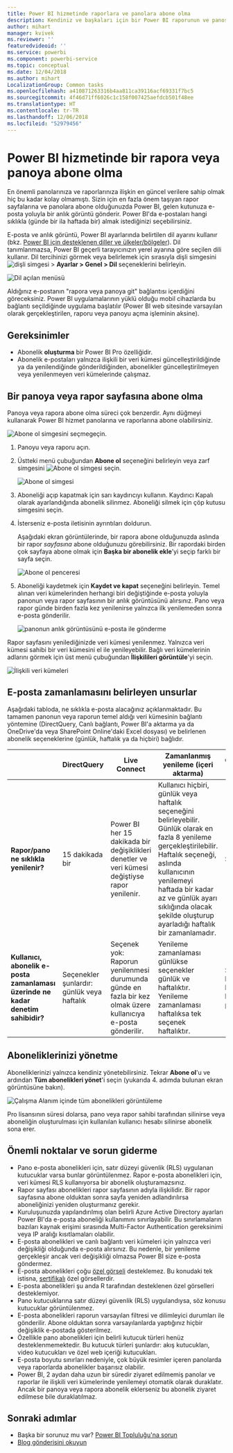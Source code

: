 ```yaml
---
title: Power BI hizmetinde raporlara ve panolara abone olma
description: Kendiniz ve başkaları için bir Power BI raporunun ve panosunun anlık görüntüsüne abone olmayı öğrenin.
author: mihart
manager: kvivek
ms.reviewer: ''
featuredvideoid: ''
ms.service: powerbi
ms.component: powerbi-service
ms.topic: conceptual
ms.date: 12/04/2018
ms.author: mihart
LocalizationGroup: Common tasks
ms.openlocfilehash: a410871263316b4aa811ca39116acf69331f7bc5
ms.sourcegitcommit: 4f46d71ff6026c1c158f007425aefdcb501f48ee
ms.translationtype: HT
ms.contentlocale: tr-TR
ms.lasthandoff: 12/06/2018
ms.locfileid: "52979456"
---
```

# <a name="subscribe-to-a-report-or-dashboard-in-power-bi-service"></a>Power BI hizmetinde bir rapora veya panoya abone olma 
En önemli panolarınıza ve raporlarınıza ilişkin en güncel verilere sahip olmak hiç bu kadar kolay olmamıştı. Sizin için en fazla önem taşıyan rapor sayfalarına ve panolara abone olduğunuzda Power BI, gelen kutunuza e-posta yoluyla bir anlık görüntü gönderir. Power BI'da e-postaları hangi sıklıkla (günde bir ila haftada bir) almak istediğinizi seçebilirsiniz. 

E-posta ve anlık görüntü, Power BI ayarlarında belirtilen dil ayarını kullanır (bkz. [Power BI için desteklenen diller ve ülkeler/bölgeler](../supported-languages-countries-regions.md)). Dil tanımlanmazsa, Power BI geçerli tarayıcınızın yerel ayarına göre seçilen dili kullanır. Dil tercihinizi görmek veya belirlemek için sırasıyla dişli simgesini ![dişli simgesi](./media/end-user-subscribe/power-bi-settings-icon.png) > **Ayarlar > Genel > Dil** seçeneklerini belirleyin. 

![Dil açılan menüsü](./media/end-user-subscribe/power-bi-language.png)

Aldığınız e-postanın "rapora veya panoya git" bağlantısı içerdiğini göreceksiniz. Power BI uygulamalarının yüklü olduğu mobil cihazlarda bu bağlantı seçildiğinde uygulama başlatılır (Power BI web sitesinde varsayılan olarak gerçekleştirilen, raporu veya panoyu açma işleminin aksine).


## <a name="requirements"></a>Gereksinimler
- Abonelik **oluşturma** bir Power BI Pro özelliğidir. 
- Abonelik e-postaları yalnızca ilişkili bir veri kümesi güncelleştirildiğinde ya da yenilendiğinde gönderildiğinden, abonelikler güncelleştirilmeyen veya yenilenmeyen veri kümelerinde çalışmaz.

## <a name="subscribe-to-a-dashboard-or-a-report-page"></a>Bir panoya veya rapor sayfasına abone olma
Panoya veya rapora abone olma süreci çok benzerdir. Aynı düğmeyi kullanarak Power BI hizmet panolarına ve raporlarına abone olabilirsiniz.
 
![Abone ol simgesini seçme](./media/end-user-subscribe/power-bi-subscribe-orientation.png)geçin.

1. Panoyu veya raporu açın.
2. Üstteki menü çubuğundan **Abone ol** seçeneğini belirleyin veya zarf simgesini ![Abone ol simgesi](./media/end-user-subscribe/power-bi-icon-envelope.png) seçin.
   
   ![Abone ol simgesi](./media/end-user-subscribe/power-bi-subscribe-icon.png)

3. Aboneliği açıp kapatmak için sarı kaydırıcıyı kullanın.  Kaydırıcı Kapalı olarak ayarlandığında abonelik silinmez. Aboneliği silmek için çöp kutusu simgesini seçin.

4. İsterseniz e-posta iletisinin ayrıntıları doldurun. 

    Aşağıdaki ekran görüntülerinde, bir rapora abone olduğunuzda aslında bir rapor *sayfasına* abone olduğunuzu görebilirsiniz.  Bir rapordaki birden çok sayfaya abone olmak için **Başka bir abonelik ekle**’yi seçip farklı bir sayfa seçin. 
      
   ![Abone ol penceresi](./media/end-user-subscribe/power-bi-emails.png)

5. Aboneliği kaydetmek için **Kaydet ve kapat** seçeneğini belirleyin. Temel alınan veri kümelerinden herhangi biri değiştiğinde e-posta yoluyla panonun veya rapor sayfasının bir anlık görüntüsünü alırsınız. Pano veya rapor günde birden fazla kez yenilenirse yalnızca ilk yenilemeden sonra e-posta gönderilir.  
   
   ![panonun anlık görüntüsünü e-posta ile gönderme](./media/end-user-subscribe/power-bi-dashboard-email-new.jpg)
   
Rapor sayfasını yenilediğinizde veri kümesi yenilenmez. Yalnızca veri kümesi sahibi bir veri kümesini el ile yenileyebilir. Bağlı veri kümelerinin adlarını görmek için üst menü çubuğundan **İlişkilileri görüntüle**'yi seçin.
   
![İlişkili veri kümeleri](./media/end-user-subscribe/power-bi-view-related-screen.png)

## <a name="how-the-email-schedule-is-determined"></a>E-posta zamanlamasını belirleyen unsurlar
Aşağıdaki tabloda, ne sıklıkla e-posta alacağınız açıklanmaktadır. Bu tamamen panonun veya raporun temel aldığı veri kümesinin bağlantı yöntemine (DirectQuery, Canlı bağlantı, Power BI'a aktarma ya da OneDrive'da veya SharePoint Online'daki Excel dosyası) ve belirlenen abonelik seçeneklerine (günlük, haftalık ya da hiçbiri) bağlıdır.

|  | **DirectQuery** | **Live Connect** | **Zamanlanmış yenileme (içeri aktarma)** | **OneDrive'daki/SharePoint Online'daki Excel dosyası** |
| --- | --- | --- | --- | --- |
| **Rapor/pano ne sıklıkla yenilenir?** |15 dakikada bir |Power BI her 15 dakikada bir değişiklikleri denetler ve veri kümesi değiştiyse rapor yenilenir. |Kullanıcı hiçbiri, günlük veya haftalık seçeneğini belirleyebilir. Günlük olarak en fazla 8 yenileme gerçekleştirilebilir. Haftalık seçeneği, aslında kullanıcının yenilemeyi haftada bir kadar az ve günlük ayarı sıklığında olacak şekilde oluşturup ayarladığı haftalık bir zamanlamadır. |Saatte bir |
| **Kullanıcı, abonelik e-posta zamanlaması üzerinde ne kadar denetim sahibidir?** |Seçenekler şunlardır: günlük veya haftalık |Seçenek yok: Raporun yenilenmesi durumunda günde en fazla bir kez olmak üzere kullanıcıya e-posta gönderilir. |Yenileme zamanlaması günlükse seçenekler günlük ve haftalıktır.  Yenileme zamanlaması haftalıksa tek seçenek haftalıktır. |Seçenek yok: Veri kümesi her güncelleştirildiğinde kullanıcıya günde en fazla bir kez olmak üzere e-posta gönderilir. |

## <a name="manage-your-subscriptions"></a>Aboneliklerinizi yönetme
Aboneliklerinizi yalnızca kendiniz yönetebilirsiniz. Tekrar **Abone ol**'u ve ardından **Tüm abonelikleri yönet**'i seçin (yukarıda 4. adımda bulunan ekran görüntüsüne bakın). 

![Çalışma Alanım içinde tüm abonelikleri görüntüleme](./media/end-user-subscribe/power-bi-subscriptions.png)

Pro lisansının süresi dolarsa, pano veya rapor sahibi tarafından silinirse veya aboneliğin oluşturulması için kullanılan kullanıcı hesabı silinirse abonelik sona erer.

## <a name="considerations-and-troubleshooting"></a>Önemli noktalar ve sorun giderme
* Pano e-posta abonelikleri için, satır düzeyi güvenlik (RLS) uygulanan kutucuklar varsa bunlar görüntülenmez.  Rapor e-posta abonelikleri için, veri kümesi RLS kullanıyorsa bir abonelik oluşturamazsınız.
* Rapor sayfası abonelikleri rapor sayfasının adıyla ilişkilidir. Bir rapor sayfasına abone olduktan sonra sayfa yeniden adlandırılırsa aboneliğinizi yeniden oluşturmanız gerekir.
* Kuruluşunuzda yapılandırılmış olan belirli Azure Active Directory ayarları Power BI'da e-posta aboneliği kullanımını sınırlayabilir.  Bu sınırlamaların bazıları kaynak erişimi sırasında Multi-Factor Authentication gereksinimi veya IP aralığı kısıtlamaları olabilir.
* E-posta abonelikleri ve canlı bağlantı veri kümeleri için yalnızca veri değişikliği olduğunda e-posta alırsınız. Bu nedenle, bir yenileme gerçekleşir ancak veri değişikliği olmazsa Power BI size e-posta göndermez.
* E-posta abonelikleri çoğu [özel görseli](../power-bi-custom-visuals.md) desteklemez.  Bu konudaki tek istisna, [sertifikalı](../power-bi-custom-visuals-certified.md) özel görsellerdir.  
* E-posta abonelikleri şu anda R tarafından desteklenen özel görselleri desteklemiyor.  
* Pano kutucuklarına satır düzeyi güvenlik (RLS) uygulandıysa, söz konusu kutucuklar görüntülenmez.
* E-posta abonelikleri raporun varsayılan filtresi ve dilimleyici durumları ile gönderilir. Abone olduktan sonra varsayılanlarda yaptığınız hiçbir değişiklik e-postada gösterilmez.    
* Özellikle pano abonelikleri için belirli kutucuk türleri henüz desteklenmemektedir.  Bu kutucuk türleri şunlardır: akış kutucukları, video kutucukları ve özel web içeriği kutucukları.     
* E-posta boyutu sınırları nedeniyle, çok büyük resimler içeren panolarda veya raporlarda abonelikler başarısız olabilir.    
* Power BI, 2 aydan daha uzun bir süredir ziyaret edilmemiş panolar ve raporlar ile ilişkili veri kümelerinde yenilemeyi otomatik olarak duraklatır.  Ancak bir panoya veya rapora abonelik eklerseniz bu abonelik ziyaret edilmese bile duraklatılmaz.    

## <a name="next-steps"></a>Sonraki adımlar
* Başka bir sorunuz mu var? [Power BI Topluluğu'na sorun](http://community.powerbi.com/)    
* [Blog gönderisini okuyun](https://powerbi.microsoft.com/blog/introducing-dashboard-email-subscriptions-a-360-degree-view-of-your-business-in-your-inbox-every-day/)

